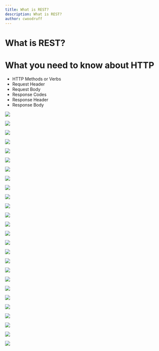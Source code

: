 ```yaml
---
title: What is REST?
description: What is REST?
author: cwoodruff
---
```

# What is REST?

# What you need to know about HTTP

* HTTP Methods or Verbs
* Request Header
* Request Body
* Response Codes
* Response Header
* Response Body

![](what-is-rest/Slide6.PNG)

![](what-is-rest/Slide7.PNG)

![](what-is-rest/Slide8.PNG)

![](what-is-rest/Slide9.PNG)

![](what-is-rest/Slide10.PNG)

![](what-is-rest/Slide11.PNG)

![](what-is-rest/Slide12.PNG)

![](what-is-rest/Slide13.PNG)

![](what-is-rest/Slide14.PNG)

![](what-is-rest/Slide15.PNG)

![](what-is-rest/Slide16.PNG)

![](what-is-rest/Slide5.PNG)

![](what-is-rest/Slide17.PNG)

![](what-is-rest/Slide19.PNG)

![](what-is-rest/Slide20.PNG)

![](what-is-rest/Slide21.PNG)

![](what-is-rest/Slide22.PNG)

![](what-is-rest/Slide23.PNG)

![](what-is-rest/Slide24.PNG)

![](what-is-rest/Slide25.PNG)

![](what-is-rest/Slide26.PNG)

![](what-is-rest/Slide27.PNG)

![](what-is-rest/Slide28.PNG)

![](what-is-rest/Slide29.PNG)

![](what-is-rest/Slide30.PNG)

![](what-is-rest/Slide31.PNG)
